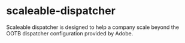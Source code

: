 # scaleable-dispatcher
Scaleable dispatcher is designed to help a company scale beyond the OOTB dispatcher configuration provided by Adobe.
